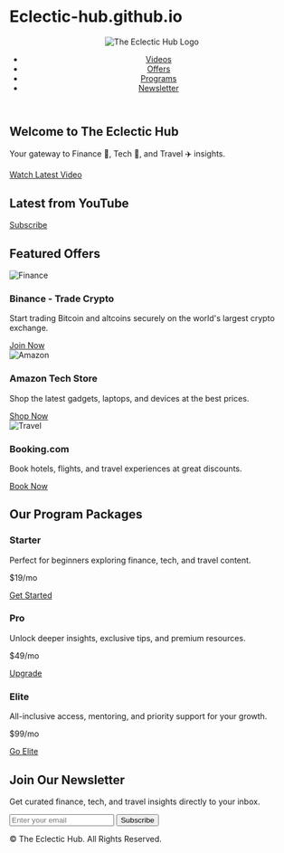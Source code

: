 # Eclectic-hub.github.io
<!DOCTYPE html>
<html lang="en">
<head>
  <meta charset="UTF-8" />
  <meta name="viewport" content="width=device-width, initial-scale=1.0" />
  <title>The Eclectic Hub</title>
  <meta name="description" content="The Eclectic Hub - Explore finance, tech, and travel insights with curated affiliate offers, programs, and videos." />

  <!-- Open Graph for social preview -->
  <meta property="og:title" content="The Eclectic Hub" />
  <meta property="og:description" content="Explore finance, tech, and travel with us. Watch videos, join offers, and stay inspired." />
  <meta property="og:image" content="assets/preview.png" />
  <meta property="og:type" content="website" />

  <link rel="icon" href="assets/favicon.svg" type="image/svg+xml" />
  <link rel="stylesheet" href="https://cdn.jsdelivr.net/npm/tailwindcss@2.2.19/dist/tailwind.min.css" />

  <!-- Google Analytics Placeholder -->
  <script async src="https://www.googletagmanager.com/gtag/js?id=G-XXXXXXXXXX"></script>
  <script>
    window.dataLayer = window.dataLayer || [];
    function gtag(){dataLayer.push(arguments);}
    gtag('js', new Date());
    gtag('config', 'G-XXXXXXXXXX');
  </script>

  <!-- Meta Pixel Placeholder -->
  <script>
    !function(f,b,e,v,n,t,s)
    {if(f.fbq)return;n=f.fbq=function(){n.callMethod?
    n.callMethod.apply(n,arguments):n.queue.push(arguments)};
    if(!f._fbq)f._fbq=n;n.push=n;n.loaded=!0;n.version='2.0';
    n.queue=[];t=b.createElement(e);t.async=!0;
    t.src=v;s=b.getElementsByTagName(e)[0];
    s.parentNode.insertBefore(t,s)}(window, document,'script',
    'https://connect.facebook.net/en_US/fbevents.js');
    fbq('init', '000000000000000'); 
    fbq('track', 'PageView');
  </script>
</head>
<body class="bg-gray-50 text-gray-900">
  <!-- Header -->
  <header class="p-6 bg-white shadow-md flex items-center justify-between">
    <img src="assets/logo.svg" alt="The Eclectic Hub Logo" class="h-10">
    <nav>
      <ul class="flex gap-6 text-lg font-medium">
        <li><a href="#videos" class="hover:text-blue-600">Videos</a></li>
        <li><a href="#offers" class="hover:text-blue-600">Offers</a></li>
        <li><a href="#programs" class="hover:text-blue-600">Programs</a></li>
        <li><a href="#newsletter" class="hover:text-blue-600">Newsletter</a></li>
      </ul>
    </nav>
  </header>

  <!-- Hero Section -->
  <section class="text-center py-16 bg-gradient-to-r from-blue-500 to-purple-600 text-white">
    <h1 class="text-4xl font-extrabold mb-4">Welcome to The Eclectic Hub</h1>
    <p class="text-lg mb-8">Your gateway to Finance 💼, Tech 🤖, and Travel ✈️ insights.</p>
    <a href="#videos" class="bg-white text-blue-600 px-6 py-3 rounded-full font-semibold shadow-md hover:bg-gray-100">Watch Latest Video</a>
  </section>

  <!-- Latest YouTube Video -->
  <section id="videos" class="py-16 max-w-4xl mx-auto text-center">
    <h2 class="text-3xl font-bold mb-8">Latest from YouTube</h2>
    <div id="youtube-video" class="aspect-w-16 aspect-h-9 mb-4"></div>
    <a href="https://www.youtube.com/@TheEclecticHub" target="_blank" class="bg-red-600 text-white px-6 py-2 rounded-full shadow-md hover:bg-red-700">Subscribe</a>
    </section const API_KEY = "YOUR_YOUTUBE_API_KEY_HERE";
const CHANNEL_ID = "(https://www.youtube.com/@Eclectic-hub)";

  <!-- Affiliate Offers -->
  <section id="offers" class="py-16 bg-gray-100">
    <h2 class="text-3xl font-bold text-center mb-12">Featured Offers</h2>
    <div class="grid md:grid-cols-3 gap-8 max-w-6xl mx-auto">
      <!-- Finance -->
      <div class="bg-white rounded-xl shadow-lg p-6">
        <img src="https://cryptologos.cc/logos/binance-coin-bnb-logo.png" alt="Finance" class="h-16 mx-auto mb-4">
        <h3 class="text-xl font-semibold mb-2">Binance - Trade Crypto</h3>
        <p class="mb-4">Start trading Bitcoin and altcoins securely on the world's largest crypto exchange.</p>
        <a href="YOUR_AFFILIATE_LINK_HERE" target="_blank" class="bg-blue-600 text-white px-4 py-2 rounded-md hover:bg-blue-700">Join Now</a>
      </div>
      <!-- Tech -->
      <div class="bg-white rounded-xl shadow-lg p-6">
        <img src="https://cdn.worldvectorlogo.com/logos/amazon-icon-1.svg" alt="Amazon" class="h-16 mx-auto mb-4">
        <h3 class="text-xl font-semibold mb-2">Amazon Tech Store</h3>
        <p class="mb-4">Shop the latest gadgets, laptops, and devices at the best prices.</p>
        <a href="YOUR_AFFILIATE_LINK_HERE" target="_blank" class="bg-blue-600 text-white px-4 py-2 rounded-md hover:bg-blue-700">Shop Now</a>
      </div>
      <!-- Travel -->
      <div class="bg-white rounded-xl shadow-lg p-6">
        <img src="https://cdn.worldvectorlogo.com/logos/bookingcom-1.svg" alt="Travel" class="h-16 mx-auto mb-4">
        <h3 class="text-xl font-semibold mb-2">Booking.com</h3>
        <p class="mb-4">Book hotels, flights, and travel experiences at great discounts.</p>
        <a href="YOUR_AFFILIATE_LINK_HERE" target="_blank" class="bg-blue-600 text-white px-4 py-2 rounded-md hover:bg-blue-700">Book Now</a>
      </div>
    </div>
  </section>

  <!-- Program Packages -->
  <section id="programs" class="py-16 max-w-6xl mx-auto text-center">
    <h2 class="text-3xl font-bold mb-12">Our Program Packages</h2>
    <div class="grid md:grid-cols-3 gap-8">
      <div class="bg-white p-8 rounded-xl shadow-lg">
        <h3 class="text-2xl font-semibold mb-4">Starter</h3>
        <p class="mb-6">Perfect for beginners exploring finance, tech, and travel content.</p>
        <p class="font-bold text-2xl mb-4">$19/mo</p>
        <a href="#" class="bg-blue-600 text-white px-6 py-2 rounded-md hover:bg-blue-700">Get Started</a>
      </div>
      <div class="bg-white p-8 rounded-xl shadow-lg border-4 border-blue-600">
        <h3 class="text-2xl font-semibold mb-4">Pro</h3>
        <p class="mb-6">Unlock deeper insights, exclusive tips, and premium resources.</p>
        <p class="font-bold text-2xl mb-4">$49/mo</p>
        <a href="#" class="bg-blue-600 text-white px-6 py-2 rounded-md hover:bg-blue-700">Upgrade</a>
      </div>
      <div class="bg-white p-8 rounded-xl shadow-lg">
        <h3 class="text-2xl font-semibold mb-4">Elite</h3>
        <p class="mb-6">All-inclusive access, mentoring, and priority support for your growth.</p>
        <p class="font-bold text-2xl mb-4">$99/mo</p>
        <a href="#" class="bg-blue-600 text-white px-6 py-2 rounded-md hover:bg-blue-700">Go Elite</a>
      </div>
    </div>
  </section>

  <!-- Newsletter -->
  <section id="newsletter" class="py-16 bg-gray-900 text-white text-center">
    <h2 class="text-3xl font-bold mb-6">Join Our Newsletter</h2>
    <p class="mb-6">Get curated finance, tech, and travel insights directly to your inbox.</p>
    <form action="YOUR_MAILCHIMP_FORM_ACTION_URL" method="post" class="flex flex-col md:flex-row justify-center gap-4 max-w-xl mx-auto">
      <input type="email" name="EMAIL" placeholder="Enter your email" required class="flex-1 px-4 py-3 rounded-md text-gray-900" />
      <button type="submit" class="bg-blue-600 px-6 py-3 rounded-md hover:bg-blue-700">Subscribe</button>
    </form>
  </section>

  <!-- Footer -->
  <footer class="py-8 bg-gray-800 text-gray-400 text-center">
    <p>&copy; <span id="year"></span> The Eclectic Hub. All Rights Reserved.</p>
  </footer>

  <script>
    document.getElementById("year").textContent = new Date().getFullYear();

    // Fetch latest video (YouTube API)
    const apiKey = "YOUR_YOUTUBE_API_KEY_HERE";
    const channelId = "YOUR_CHANNEL_ID_HERE";
    const videoContainer = document.getElementById("youtube-video");

    fetch(`https://www.googleapis.com/youtube/v3/search?key=${apiKey}&channelId=${channelId}&order=date&part=snippet&type=video&maxResults=1`)
      .then(response => response.json())
      .then(data => {
        const videoId = data.items[0].id.videoId;
        videoContainer.innerHTML = `
          <iframe width="100%" height="400" src="https://www.youtube.com/embed/${videoId}" 
            frameborder="0" allowfullscreen></iframe>
        `;
      })
      .catch(err => {
        videoContainer.innerHTML = "<p class='text-red-600'>Error loading video. Check API key & channel ID.</p>";
      });
  </script>
</body>
</html>

